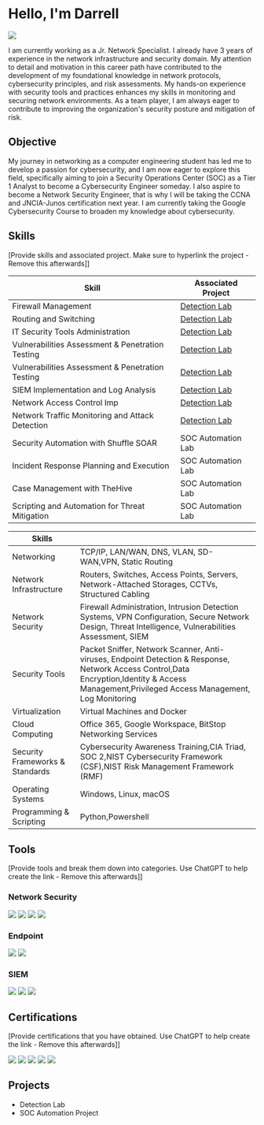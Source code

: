 # Hello, I'm Darrell
<a href="https://linken.com"><img src="https://img.shields.io/badge/-LinkedIn-0072b1?&style=for-the-badge&logo=linkedin&logoColor=white" /></a>



I am currently working as a Jr. Network Specialist. I already have 3 years of experience in the network infrastructure and security domain. My attention to detail and motivation in this career path have contributed to the development of my foundational knowledge in network protocols, cybersecurity principles, and risk assessments. My hands-on experience with security tools and practices enhances my skills in monitoring and securing network environments. As a team player, I am always eager to contribute to improving the organization's security posture and mitigation of risk.

## Objective


My journey in networking as a computer engineering student has led me to develop a passion for cybersecurity, and I am now eager to explore this field, specifically aiming to join a Security Operations Center (SOC) as a Tier 1 Analyst to become a Cybersecurity Engineer someday. I also aspire to become a Network Security Engineer, that is why I will be taking the CCNA and JNCIA-Junos certification next year. I am currently taking the Google Cybersecurity Course to broaden my knowledge about cybersecurity.

## Skills
[Provide skills and associated project. Make sure to hyperlink the project - Remove this afterwards]]

| Skill                                         | Associated Project         |
|-----------------------------------------------|----------------------------|
| Firewall Management                           | <a href="https://google.com">Detection Lab</a>|
| Routing and Switching                         | <a href="https://google.com">Detection Lab</a>|
| IT Security Tools Administration              | <a href="https://google.com">Detection Lab</a>|
| Vulnerabilities Assessment & Penetration Testing  | <a href="https://google.com">Detection Lab</a>|
| Vulnerabilities Assessment & Penetration Testing  | <a href="https://google.com">Detection Lab</a>|
| SIEM Implementation and Log Analysis          | <a href="https://google.com">Detection Lab</a>|
| Network Access Control Imp        | <a href="https://google.com">Detection Lab</a>|
| Network Traffic Monitoring and Attack Detection | <a href="https://google.com">Detection Lab</a>|
| Security Automation with Shuffle SOAR         | SOC Automation Lab|
| Incident Response Planning and Execution      | SOC Automation Lab|
| Case Management with TheHive                  | SOC Automation Lab|
| Scripting and Automation for Threat Mitigation | SOC Automation Lab|

| Skills                                         |     |
|-----------------------------------------------|----------------------------|
| Networking                                 |  TCP/IP, LAN/WAN, DNS, VLAN, SD-WAN,VPN, Static Routing|
| Network Infrastructure                     | Routers, Switches, Access Points, Servers, Network-Attached Storages, CCTVs, Structured Cabling|
| Network Security                           | Firewall Administration, Intrusion Detection Systems, VPN Configuration, Secure Network Design, Threat Intelligence, Vulnerabilities Assessment, SIEM|
| Security Tools                             | Packet Sniffer, Network Scanner, Anti-viruses, Endpoint Detection & Response, Network Access Control,Data Encryption,Identity & Access Management,Privileged Access Management, Log Monitoring|
| Virtualization                           | Virtual Machines and Docker|
| Cloud Computing                         | Office 365, Google Workspace, BitStop Networking Services|
| Security Frameworks & Standards            | Cybersecurity Awareness Training,CIA Triad, SOC 2,NIST Cybersecurity Framework (CSF),NIST Risk Management Framework (RMF) |
| Operating Systems                       | Windows, Linux, macOS |
| Programming & Scripting                  | Python,Powershell |

## Tools
[Provide tools and break them down into categories. Use ChatGPT to help create the link - Remove this afterwards]]

### Network Security
<div>
    <img src="https://img.shields.io/badge/Fortinet-white?style=for-the-badge&logo=Fortinet&labelColor=white"/>
    <img src="https://img.shields.io/badge/SonicWall-grey?style=for-the-badge&logo=SonicWall&labelColor=white"/>
    <img src="https://img.shields.io/badge/-Sophos-blue?&style=for-the-badge&logo=Sophos&logoColor=white" />
    <img src="https://img.shields.io/badge/Sangfor-0D98BA?&style=for-the-badge&logo=Sangfor&logoColor=green&labelColor=green"/>              
</div>

### Endpoint
<div>
    <img src="https://img.shields.io/badge/-Microsoft_Defender_for_Endpoint-00A4EF?&style=for-the-badge&logo=Microsoft&logoColor=white" />
    <img src="https://img.shields.io/badge/-Velociraptor-4B275F?&style=for-the-badge&logo=Velociraptor&logoColor=white" />
</div>

### SIEM
<div>
    <img src="https://img.shields.io/badge/-Microsoft_Sentinel-0078D4?&style=for-the-badge&logo=Microsoft&logoColor=white" />
    <img src="https://img.shields.io/badge/-Splunk-000000?&style=for-the-badge&logo=Splunk&logoColor=white" />
    <img src="https://img.shields.io/badge/-Elastic-005571?&style=for-the-badge&logo=Elastic&logoColor=white" />
</div>

## Certifications
[Provide certifications that you have obtained. Use ChatGPT to help create the link - Remove this afterwards]]
<div>
<img src="https://img.shields.io/badge/-Security%2B-FF0000?&style=for-the-badge&logo=CompTIA&logoColor=white" />
<img src="https://img.shields.io/badge/-Network%2B-007ACC?&style=for-the-badge&logo=CompTIA&logoColor=white" />
<img src="https://img.shields.io/badge/-A%2B-4D4D4D?&style=for-the-badge&logo=CompTIA&logoColor=white" />
<img src="https://img.shields.io/badge/-CDSA-006400?&style=for-the-badge&logoColor=white" />
<img src="https://img.shields.io/badge/-CCD-000080?&style=for-the-badge&logoColor=white" />
</div>

## Projects
- Detection Lab
- SOC Automation Project

